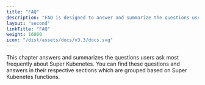 ```yaml
---
title: "FAQ"
description: "FAQ is designed to answer and summarize the questions users ask most frequently about Super Kubenetes."
layout: "second"
linkTitle: "FAQ"
weight: 16000
icon: "/dist/assets/docs/v3.3/docs.svg"
---
```


This chapter answers and summarizes the questions users ask most frequently about Super Kubenetes. You can find these questions and answers in their respective sections which are grouped based on Super Kubenetes functions.
